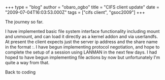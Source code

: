 +++
type = "blog"
author = "obaro_ogbo"
title = "CIFS client update"
date = "2009-07-04T16:03:53.000Z"
tags = ["cifs client", "gsoc2009"]
+++

The journey so far.

I have implemented basic file system interface functionality including mount and unmount, and can load it directly as a kernel addon and via userlandfs. At present the client expects just the server ip address and the share name in the format :. I have begun implementing protocol negotiation, and hope to complete the setup of a session using LANMAN in the next few days. I had hoped to have begun implementing file actions by now but unfortunately I'm quite a way from that.

Back to coding